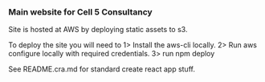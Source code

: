 ### Main website for Cell 5 Consultancy
 
Site is hosted at AWS by deploying static assets to s3.

To deploy the site you will need to 
1> Install the aws-cli locally.
2> Run aws configure locally with required credentials. 
3> run npm deploy

See README.cra.md for standard create react app stuff. 
